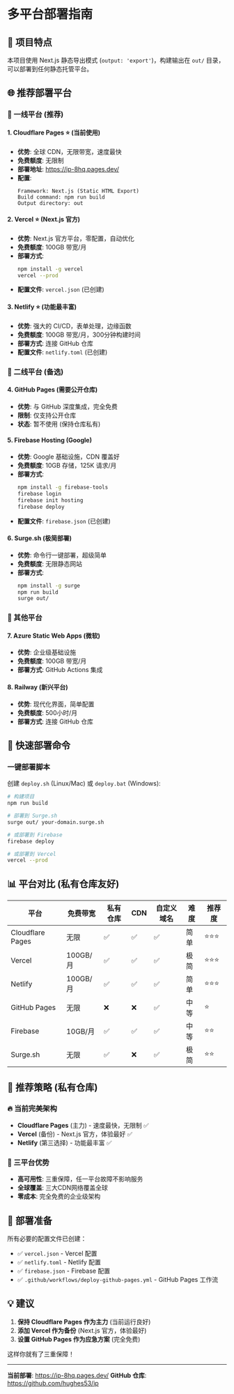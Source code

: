 # 多平台部署指南

## 🎯 项目特点

本项目使用 Next.js 静态导出模式 (`output: 'export'`)，构建输出在 `out/` 目录，可以部署到任何静态托管平台。

## 🌐 推荐部署平台

### 🥇 一线平台 (推荐)

#### 1. **Cloudflare Pages** ⭐ (当前使用)
- **优势**: 全球 CDN，无限带宽，速度最快
- **免费额度**: 无限制
- **部署地址**: https://ip-8hq.pages.dev/
- **配置**: 
  ```
  Framework: Next.js (Static HTML Export)
  Build command: npm run build
  Output directory: out
  ```

#### 2. **Vercel** ⭐ (Next.js 官方)
- **优势**: Next.js 官方平台，零配置，自动优化
- **免费额度**: 100GB 带宽/月
- **部署方式**: 
  ```bash
  npm install -g vercel
  vercel --prod
  ```
- **配置文件**: `vercel.json` (已创建)

#### 3. **Netlify** ⭐ (功能最丰富)
- **优势**: 强大的 CI/CD，表单处理，边缘函数
- **免费额度**: 100GB 带宽/月，300分钟构建时间
- **部署方式**: 连接 GitHub 仓库
- **配置文件**: `netlify.toml` (已创建)

### 🥈 二线平台 (备选)

#### 4. **GitHub Pages** (需要公开仓库)
- **优势**: 与 GitHub 深度集成，完全免费
- **限制**: 仅支持公开仓库
- **状态**: 暂不使用 (保持仓库私有)

#### 5. **Firebase Hosting** (Google)
- **优势**: Google 基础设施，CDN 覆盖好
- **免费额度**: 10GB 存储，125K 请求/月
- **部署方式**: 
  ```bash
  npm install -g firebase-tools
  firebase login
  firebase init hosting
  firebase deploy
  ```
- **配置文件**: `firebase.json` (已创建)

#### 6. **Surge.sh** (极简部署)
- **优势**: 命令行一键部署，超级简单
- **免费额度**: 无限静态网站
- **部署方式**: 
  ```bash
  npm install -g surge
  npm run build
  surge out/
  ```

### 🥉 其他平台

#### 7. **Azure Static Web Apps** (微软)
- **优势**: 企业级基础设施
- **免费额度**: 100GB 带宽/月
- **部署方式**: GitHub Actions 集成

#### 8. **Railway** (新兴平台)
- **优势**: 现代化界面，简单配置
- **免费额度**: 500小时/月
- **部署方式**: 连接 GitHub 仓库

## 🚀 快速部署命令

### 一键部署脚本

创建 `deploy.sh` (Linux/Mac) 或 `deploy.bat` (Windows):

```bash
# 构建项目
npm run build

# 部署到 Surge.sh
surge out/ your-domain.surge.sh

# 或部署到 Firebase
firebase deploy

# 或部署到 Vercel
vercel --prod
```

## 📊 平台对比 (私有仓库友好)

| 平台 | 免费带宽 | 私有仓库 | CDN | 自定义域名 | 难度 | 推荐度 |
|------|----------|----------|-----|------------|------|--------|
| Cloudflare Pages | 无限 | ✅ | ✅ | ✅ | 简单 | ⭐⭐⭐ |
| Vercel | 100GB/月 | ✅ | ✅ | ✅ | 极简 | ⭐⭐⭐ |
| Netlify | 100GB/月 | ✅ | ✅ | ✅ | 简单 | ⭐⭐⭐ |
| GitHub Pages | 无限 | ❌ | ❌ | ✅ | 中等 | ⭐ |
| Firebase | 10GB/月 | ✅ | ✅ | ✅ | 中等 | ⭐⭐ |
| Surge.sh | 无限 | ✅ | ❌ | ✅ | 极简 | ⭐⭐ |

## 🎯 推荐策略 (私有仓库)

### 🔥 当前完美架构
- **Cloudflare Pages** (主力) - 速度最快，无限制 ✅
- **Vercel** (备份) - Next.js 官方，体验最好 ✅
- **Netlify** (第三选择) - 功能最丰富 ✅

### 🎯 三平台优势
- **高可用性**: 三重保障，任一平台故障不影响服务
- **全球覆盖**: 三大CDN网络覆盖全球
- **零成本**: 完全免费的企业级架构

## 🔧 部署准备

所有必要的配置文件已创建：
- ✅ `vercel.json` - Vercel 配置
- ✅ `netlify.toml` - Netlify 配置  
- ✅ `firebase.json` - Firebase 配置
- ✅ `.github/workflows/deploy-github-pages.yml` - GitHub Pages 工作流

## 💡 建议

1. **保持 Cloudflare Pages 作为主力** (当前运行良好)
2. **添加 Vercel 作为备份** (Next.js 官方，体验最好)
3. **设置 GitHub Pages 作为应急方案** (完全免费)

这样你就有了三重保障！

---

**当前部署**: https://ip-8hq.pages.dev/
**GitHub 仓库**: https://github.com/hughes53/ip
